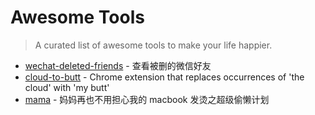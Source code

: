# Awesome Tools
> A curated list of awesome tools to make your life happier.

- [wechat-deleted-friends](https://github.com/0x5e/wechat-deleted-friends) - 查看被删的微信好友
- [cloud-to-butt](https://github.com/panicsteve/cloud-to-butt) - Chrome extension that replaces occurrences of 'the cloud' with 'my butt'
- [mama](https://github.com/coolzilj/mama) - 妈妈再也不用担心我的 macbook 发烫之超级偷懒计划
